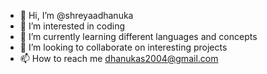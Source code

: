 - 👋 Hi, I’m @shreyaadhanuka
- 👀 I’m interested in coding
- 🌱 I’m currently learning different languages and concepts
- 💞️ I’m looking to collaborate on interesting projects
- 📫 How to reach me dhanukas2004@gmail.com

<!---
shreyaadhanuka/shreyaadhanuka is a ✨ special ✨ repository because its `README.md` (this file) appears on your GitHub profile.
You can click the Preview link to take a look at your changes.
--->
